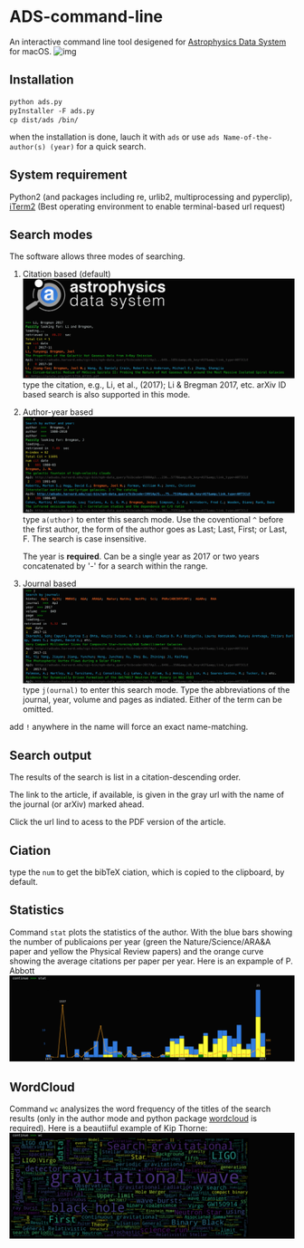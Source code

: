# ADS-command-line
An interactive command line tool desigened for [Astrophysics Data System](http://www.adsabs.harvard.edu) for macOS.
![img](http://adsabs.github.io/img/bbb_assets/ads_logo_full_light_background.svg)
## Installation
```
python ads.py
pyInstaller -F ads.py
cp dist/ads /bin/
```
when the installation is done, lauch it with
`
ads
`
or use
`
ads Name-of-the-author(s) (year)
`
for a quick search.

## System requirement
Python2 (and packages including re, urlib2, multiprocessing and pyperclip), [iTerm2](http://www.iterm2.com) (Best operating environment to enable terminal-based url request)

## Search modes
The software allows three modes of searching.
1. Citation based (default)
![img](https://github.com/LiYunyang/ADS-command-line/blob/master/example/cmod.png)
   type the citation, e.g., Li, et al., (2017); Li & Bregman 2017, etc.
   arXiv ID based search is also supported in this mode.
2. Author-year based
    ![img](https://github.com/LiYunyang/ADS-command-line/blob/master/example/amod.png)
   type `a(uthor)` to enter this search mode. 
   Use the coventional `^` before the first author, the form of the author goes as Last; Last, First; or Last, F. The search is case insensitive.
   
   The year is **required**. Can be a single year as 2017 or two years concatenated by '-' for a search within the range.
3. Journal based
![img](https://github.com/LiYunyang/ADS-command-line/blob/master/example/jmode.png)
   type `j(ournal)` to enter this search mode.
   Type the abbreviations of the journal, year, volume and pages as indiated. Either of the term can be omitted.

add `!` anywhere in the name will force an exact name-matching.
## Search output
The results of the search is list in a citation-descending order. 

The link to the article, if available, is given in the gray url with the name of the journal (or arXiv) marked ahead.

Click the url lind to acess to the PDF version of the article.

## Ciation
type the `num` to get the bibTeX ciation, which is copied to the clipboard, by default.

## Statistics
Command `stat` plots the statistics of the author. With the blue bars showing the number of publicaions per year (green the Nature/Science/ARA&A paper and yellow the Physical Review papers) and the orange curve showing the average citations per paper per year. Here is an expample of P. Abbott
![img](https://github.com/LiYunyang/ADS-command-line/blob/master/example/statistics.png)

## WordCloud
Command `wc` analysizes the word frequency of the titles of the search results (only in the author mode and python package [wordcloud](http://amueller.github.io/word_cloud/index.html) is required). Here is a beautiiful example of Kip Thorne:
![img](https://github.com/LiYunyang/ADS-command-line/blob/master/example/wc.png)
